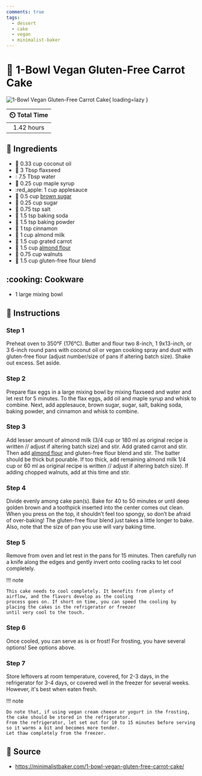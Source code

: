 ```yaml
---
comments: true
tags:
  - dessert
  - cake
  - vegan
  - minimalist-baker
---
```

# :carrot: 1-Bowl Vegan Gluten-Free Carrot Cake

![1-Bowl Vegan Gluten-Free Carrot Cake](../../assets/images/1-bowl-vegan-gluten-free-carrot-cake.jpg){ loading=lazy }

| :timer_clock: Total Time |
|:-----------------------: |
| 1.42 hours |

## :salt: Ingredients

- :coconut: 0.33 cup coconut oil
- :ear_of_rice: 3 Tbsp flaxseed
- :droplet: 7.5 Tbsp water
- :maple_leaf: 0.25 cup maple syrup
- :red_apple: 1 cup applesauce
- :maple_leaf: 0.5 cup [brown sugar][1]
- :candy: 0.25 cup sugar
- :salt: 0.75 tsp salt
- :cup_with_straw: 1.5 tsp baking soda
- :dash: 1.5 tsp baking powder
- :custard: 1 tsp cinnamon
- :chestnut: 1 cup almond milk
- :carrot: 1.5 cup grated carrot
- :ear_of_rice: 1.5 cup [almond flour][2]
- :chestnut: 0.75 cup walnuts
- :ear_of_rice: 1.5 cup gluten-free flour blend

## :cooking: Cookware

- 1 large mixing bowl

## :pencil: Instructions

### Step 1

Preheat oven to 350°F (176°C). Butter and flour two 8-inch, 1 9x13-inch, or 3 6-inch round pans with coconut oil or
vegan cooking spray and dust with gluten-free flour (adjust number/size of pans if altering batch size). Shake out
excess. Set aside.

### Step 2

Prepare flax eggs in a large mixing bowl by mixing flaxseed and water and let rest for 5 minutes. To the flax eggs, add
oil and maple syrup and whisk to combine. Next, add applesauce, brown sugar, sugar, salt, baking soda, baking powder,
and cinnamon and whisk to combine.

### Step 3

Add lesser amount of almond milk (3/4 cup or 180 ml as original recipe is written // adjust if altering batch size) and
stir. Add grated carrot and stir. Then add [almond flour][2] and gluten-free flour blend and stir. The batter should be
thick but pourable. If too thick, add remaining almond milk 1/4 cup or 60 ml as original recipe is written // adjust if
altering batch size). If adding chopped walnuts, add at this time and stir.

### Step 4

Divide evenly among cake pan(s). Bake for 40 to 50 minutes or until deep golden brown and a toothpick inserted into the
center comes out clean. When you press on the top, it shouldn’t feel too spongy, so don’t be afraid of over-baking!
The gluten-free flour blend just takes a little longer to bake. Also, note that the size of pan you use will vary baking
time.

### Step 5

Remove from oven and let rest in the pans for 15 minutes. Then carefully run a knife along the edges and gently invert
onto cooling racks to let cool completely.

!!! note

    This cake needs to cool completely. It benefits from plenty of airflow, and the flavors develop as the cooling
    process goes on. If short on time, you can speed the cooling by placing the cakes in the refrigerator or freezer
    until very cool to the touch.

### Step 6

Once cooled, you can serve as is or frost! For frosting, you have several options! See options above.

### Step 7

Store leftovers at room temperature, covered, for 2-3 days, in the refrigerator for 3-4 days, or covered well in the
freezer for several weeks. However, it's best when eaten fresh.

!!! note

    Do note that, if using vegan cream cheese or yogurt in the frosting, the cake should be stored in the refrigerator.
    From the refrigerator, let set out for 10 to 15 minutes before serving so it warms a bit and becomes more tender.
    Let thaw completely from the freezer.

## :link: Source

- <https://minimalistbaker.com/1-bowl-vegan-gluten-free-carrot-cake/>

[1]: <../../ingredients/brown-sugar.md>
[2]: <../../ingredients/almond-flour.md>
